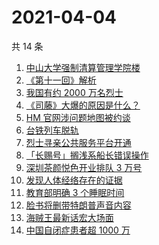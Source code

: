 # 2021-04-04

共 14 条

<!-- BEGIN ZHIHUSEARCH -->
<!-- 最后更新时间 Sun Apr 04 2021 14:02:44 GMT+0800 (China Standard Time) -->
1. [中山大学强制清算管理学院楼](https://www.zhihu.com/search?q=中山大学)
1. [《第十一回》解析](https://www.zhihu.com/search?q=第十一回)
1. [我国有约 2000 万名烈士](https://www.zhihu.com/search?q=致敬英烈)
1. [《司藤》大爆的原因是什么？](https://www.zhihu.com/search?q=司藤)
1. [HM 官网涉问题地图被约谈](https://www.zhihu.com/search?q=hm)
1. [台铁列车脱轨](https://www.zhihu.com/search?q=台铁列车)
1. [烈士寻亲公共服务平台开通](https://www.zhihu.com/search?q=烈士寻亲)
1. [「长赐号」搁浅系船长错误操作](https://www.zhihu.com/search?q=苏伊士运河)
1. [深圳茶颜悦色开业排队 3 万号](https://www.zhihu.com/search?q=茶颜悦色)
1. [发现人体经络存在的证据](https://www.zhihu.com/search?q=人体经络)
1. [教育部明确 3 个睡眠时间](https://www.zhihu.com/search?q=睡眠时间)
1. [脸书将删带特朗普声音内容](https://www.zhihu.com/search?q=特朗普)
1. [海贼王最新话宏大场面](https://www.zhihu.com/search?q=海贼王)
1. [中国自闭症患者超 1000 万](https://www.zhihu.com/search?q=自闭症)
<!-- END ZHIHUSEARCH -->
